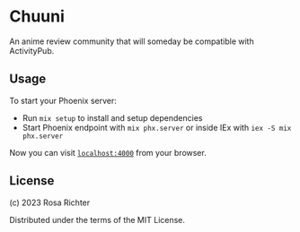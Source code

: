 # Chuuni

An anime review community that will someday be compatible with ActivityPub.

## Usage

To start your Phoenix server:

  * Run `mix setup` to install and setup dependencies
  * Start Phoenix endpoint with `mix phx.server` or inside IEx with `iex -S mix phx.server`

Now you can visit [`localhost:4000`](http://localhost:4000) from your browser.

## License

(c) 2023 Rosa Richter

Distributed under the terms of the MIT License.
